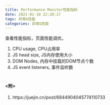 ```yaml
---
title: Performance Monitor性能指标
date: 2021-01-10 22:28:17
tags: 异常&性能
categories: 异常&性能
---
```


查看性能指标，页面性能调优。

<!--more-->

<ol>
  <li>CPU usage, CPU占用率</li>
  <li>JS head size, JS内存使用大小</li>
  <li>DOM Nodes, 内存中挂载的DOM节点个数</li>
  <li>JS event listeners, 事件监听数</li>
</ol>

<h4 style="margin-top: 40px;"><附></h4>
<ol>
  <li>https://juejin.cn/post/6844904045774110733</li>
</ol>